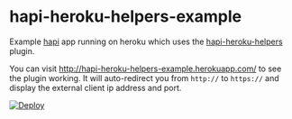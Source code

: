 # hapi-heroku-helpers-example
Example [hapi](http://hapijs.com/) app running on heroku which uses the [hapi-heroku-helpers](https://github.com/briandela/hapi-heroku-helpers) plugin.

You can visit http://hapi-heroku-helpers-example.herokuapp.com/ to see the plugin working. It will auto-redirect you from `http://` to `https://` and display the external client ip address and port.

[![Deploy](https://www.herokucdn.com/deploy/button.png)](https://heroku.com/deploy)
